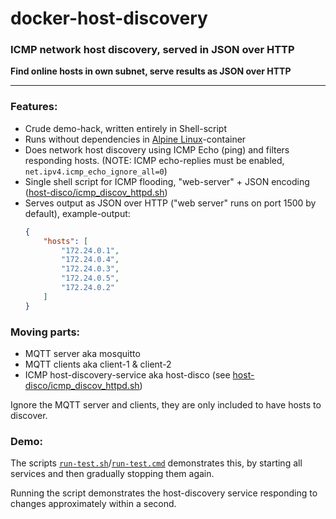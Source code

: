 # docker-host-discovery

### ICMP network host discovery, served in JSON over HTTP

**Find online hosts in own subnet, serve results as JSON over HTTP**

---



### Features:

 - Crude demo-hack, written entirely in Shell-script
 - Runs without dependencies in [Alpine Linux](https://alpinelinux.org/)-container
 - Does network host discovery using ICMP Echo (ping) and filters responding hosts.
   (NOTE: ICMP echo-replies must be enabled, `net.ipv4.icmp_echo_ignore_all=0`)
 - Single shell script for ICMP flooding, "web-server" + JSON encoding ([host-disco/icmp_discov_httpd.sh](https://github.com/kokke/docker-host-discovery/blob/main/host-disco/icmp_discov_httpd.sh))
 - Serves output as JSON over HTTP ("web server" runs on port 1500 by default), example-output: 
   ```json
   {
       "hosts": [
           "172.24.0.1",
           "172.24.0.4",
           "172.24.0.3",
           "172.24.0.5",
           "172.24.0.2"
       ]
   }
   ```


### Moving parts:

  - MQTT server aka mosquitto
  - MQTT clients aka client-1 & client-2
  - ICMP host-discovery-service aka host-disco (see [host-disco/icmp_discov_httpd.sh](https://github.com/kokke/docker-host-discovery/blob/main/host-disco/icmp_discov_httpd.sh))

Ignore the MQTT server and clients, they are only included to have hosts to discover.

### Demo:

The scripts [`run-test.sh`](https://github.com/kokke/docker-host-discovery/blob/main/run-test.sh)/[`run-test.cmd`](https://github.com/kokke/docker-host-discovery/blob/main/run-test.cmd) demonstrates this, by starting all services and then gradually stopping them again.

Running the script demonstrates the host-discovery service responding to changes approximately within a second.

